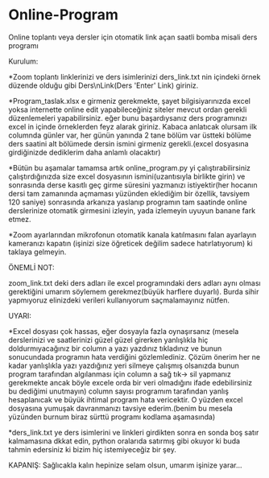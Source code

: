 # Online-Program
Online toplantı veya dersler için otomatik link açan saatli bomba misali ders programı

Kurulum:

*Zoom toplantı linklerinizi ve ders isimlerinizi ders_link.txt nin içindeki örnek düzende olduğu gibi Ders\nLink(Ders 'Enter' Link) giriniz.

*Program_taslak.xlsx e girmeniz gerekmekte, şayet bilgisiyarınızda excel yoksa internette online edit yapabileceğiniz siteler mevcut ordan gerekli düzenlemeleri yapabilirsiniz. eğer bunu başardıysanız ders programınızı excel in içinde örneklerden feyz alarak giriniz. Kabaca anlatıcak olursam ilk columnda günler var, her günün yanında 2 tane bölüm var üstteki bölüme ders saatini alt bölümede dersin ismini girmeniz gerekli.(excel dosyasına girdiğinizde dediklerim daha anlamlı olacaktır)

*Bütün bu aşamalar tamamsa artık online_program.py yi çalıştırabilirsiniz çalıştırdığınızda size excel dosyasının ismini(uzantısıyla birlikte girin) ve sonrasında derse kasıtlı geç girme süresini yazmanızı istiyektir(her hocanın dersi tam zamanında açmaması yüzünden eklediğim bir özellik, tavsiyem 120 saniye) sonrasında arkanıza yaslanıp programın tam saatinde online derslerinize otomatik girmesini izleyin, yada izlemeyin uyuyun banane fark etmez.

*Zoom ayarlarından mikrofonun otomatik kanala katılmasını falan ayarlayın kameranızı kapatın (işinizi size öğreticek değilim sadece hatırlatıyorum) ki taklaya gelmeyin.

ÖNEMLİ NOT:

zoom_link.txt deki ders adları ile excel programındaki ders adları aynı olması gerektiğini umarım söylemem gerekmez(büyük harflere duyarlı). Burda sihir yapmıyoruz elinizdeki verileri kullanıyorum saçmalamayınız nütfen.

UYARI:

*Excel dosyası çok hassas, eğer dosyayla fazla oynaşırsanız (mesela derslerinizi ve saatlerinizi güzel güzel girerken yanlışlıkla hiç doldurmıyacağınız bir column a yazı yazdınız tıkladınız ve bunun sonucundada programın hata verdiğini gözlemlediniz. Çözüm önerim her ne kadar yanlışlıkla yazı yazdığınız yeri silmeye çalışmış olsanızda bunun program tarafından algılanması için column a sağ tık-> sil yapmanız gerekmekte ancak böyle excele orda bir veri olmadığını ifade edebilirsiniz bu dediğimi unutmayın) column sayısı programım tarafından yanlış hesaplanıcak ve büyük ihtimal program hata vericektir. O yüzden excel dosyasına yumuşak davranmanızı tavsiye ederim.(benim bu mesela yüzünden burnum biraz sürttü programı kodlama aşamasında)

*ders_link.txt ye ders isimlerini ve linkleri girdikten sonra en sonda boş satır kalmamasına dkkat edin, python oralarıda satırmış gibi okuyor ki buda tahmin edersiniz ki bizim hiç istemiyeceğiz bir şey.

KAPANIŞ:
Sağlıcakla kalın hepinize selam olsun, umarım işinize yarar...
